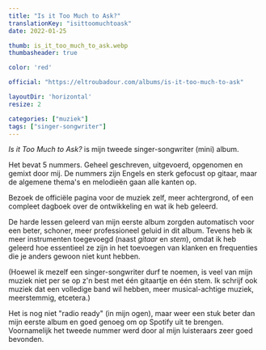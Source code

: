 ```yaml
---
title: "Is it Too Much to Ask?"
translationKey: "isittoomuchtoask"
date: 2022-01-25

thumb: is_it_too_much_to_ask.webp
thumbasheader: true

color: 'red'

official: "https://eltroubadour.com/albums/is-it-too-much-to-ask"

layoutDir: 'horizontal'
resize: 2

categories: ["muziek"]
tags: ["singer-songwriter"]
---
```


_Is it Too Much to Ask?_ is mijn tweede singer-songwriter (mini) album.

Het bevat 5 nummers. Geheel geschreven, uitgevoerd, opgenomen en gemixt door mij. De nummers zijn Engels en sterk gefocust op gitaar, maar de algemene thema's en melodieën gaan alle kanten op.

Bezoek de officiële pagina voor de muziek zelf, meer achtergrond, of een compleet dagboek over de ontwikkeling en wat ik heb geleerd.

De harde lessen geleerd van mijn eerste album zorgden automatisch voor een beter, schoner, meer professioneel geluid in dit album. Tevens heb ik meer instrumenten toegevoegd (naast _gitaar_ en _stem_), omdat ik heb geleerd hoe essentieel ze zijn in het toevoegen van klanken en frequenties die je anders gewoon niet kunt hebben. 

(Hoewel ik mezelf een singer-songwriter durf te noemen, is veel van mijn muziek niet per se op z'n best met één gitaartje en één stem. Ik schrijf ook muziek dat een volledige band wil hebben, meer musical-achtige muziek, meerstemmig, etcetera.)

Het is nog niet "radio ready" (in mijn ogen), maar weer een stuk beter dan mijn eerste album en goed genoeg om op Spotify uit te brengen. Voornamelijk het tweede nummer werd door al mijn luisteraars zeer goed bevonden.